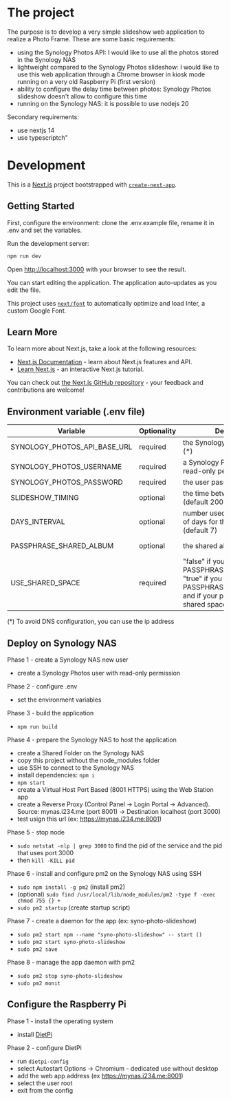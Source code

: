 
# The project

The purpose is to develop a very simple slideshow web application to realize a Photo Frame. These are some basic requirements:

- using the Synology Photos API: I would like to use all the photos stored in the Synology NAS
- lightweight compared to the Synology Photos slideshow: I would like to use this web application through a Chrome browser in kiosk mode running on a very old Raspberry Pi (first version) 
- ability to configure the delay time between photos: Synology Photos slideshow doesn't allow to configure this time
- running on the Synology NAS: it is possible to use nodejs 20

Secondary requirements:

- use nextjs 14
- use typescriptch"

# Development

This is a [Next.js](https://nextjs.org/) project bootstrapped with [`create-next-app`](https://github.com/vercel/next.js/tree/canary/packages/create-next-app).

## Getting Started

First, configure the environment: clone the .env.example file, rename it in .env and set the variables.

Run the development server:

```bash
npm run dev
```

Open [http://localhost:3000](http://localhost:3000) with your browser to see the result.

You can start editing the application. The application auto-updates as you edit the file.

This project uses [`next/font`](https://nextjs.org/docs/basic-features/font-optimization) to automatically optimize and load Inter, a custom Google Font.

## Learn More

To learn more about Next.js, take a look at the following resources:

- [Next.js Documentation](https://nextjs.org/docs) - learn about Next.js features and API.
- [Learn Next.js](https://nextjs.org/learn) - an interactive Next.js tutorial.

You can check out [the Next.js GitHub repository](https://github.com/vercel/next.js/) - your feedback and contributions are welcome!

## Environment variable (.env file)

Variable                     | Optionality | Description                                                           | Example
-----------------------------|-------------|-----------------------------------------------------------------------|--------------------------------------------------------------------------
SYNOLOGY_PHOTOS_API_BASE_URL | required    | the Synology Photos API URL (*)                                       | http://192.168.1.18/photo/webapi
SYNOLOGY_PHOTOS_USERNAME     | required    | a Synology Photos user with read-only permission                      | frameUser
SYNOLOGY_PHOTOS_PASSWORD     | required    | the user password                                                     | password
SLIDESHOW_TIMING             | optional    | the time between slides (default 20000)                               | 20000
DAYS_INTERVAL                | optional    | number used to create a range of days for the past years (default 7)  | 7 (now - 7 &lt; x &lt; now + 7)
PASSPHRASE_SHARED_ALBUM      | optional    | the shared album code                                                 | 12ab45 (the last part of the shared url https://host.me/photo/mo/sharing/12ab45)
USE_SHARED_SPACE             | required    | "false" if you use a PASSPHRASE_SHARED_ALBUM<br>"true" if you don't use PASSPHRASE_SHARED_ALBUM<br>and if your photos are in the shared space | "false"

(*) To avoid DNS configuration, you can use the ip address

## Deploy on Synology NAS

Phase 1 - create a Synology NAS new user

- create a Synology Photos user with read-only permission

Phase 2 - configure .env 

- set the environment variables

Phase 3 - build the application

- `npm run build`

Phase 4 - prepare the Synology NAS to host the application

- create a Shared Folder on the Synology NAS
- copy this project without the node_modules folder
- use SSH to connect to the Synology NAS
- install dependencies: `npm i`
- `npm start`
- create a Virtual Host Port Based (8001 HTTPS) using the Web Station app
- create a Reverse Proxy (Control Panel -> Login Portal -> Advanced). Source: mynas.i234.me (port 8001) -> Destination localhost (port 3000)
- test usign this url (ex: https://mynas.i234.me:8001)

Phase 5 - stop node
- `sudo netstat -nlp | grep 3000` to find the pid of the service and the pid that uses port 3000
- then `kill -KILL pid`

Phase 6 - install and configure pm2 on the Synology NAS using SSH

- `sudo npm install -g pm2` (install pm2)
- (optional) `sudo find /usr/local/lib/node_modules/pm2 -type f -exec chmod 755 {} +`
- `sudo pm2 startup` (create startup script)

Phase 7 - create a daemon for the app (ex: syno-photo-slideshow)
- `sudo pm2 start npm --name "syno-photo-slideshow" -- start ()`
- `sudo pm2 start syno-photo-slideshow`
- `sudo pm2 save`

Phase 8 - manage the app daemon with pm2

- `sudo pm2 stop syno-photo-slideshow`
- `sudo pm2 monit`

## Configure the Raspberry Pi

Phase 1 - install the operating system

- install [DietPi](https://dietpi.com/)

Phase 2 - configure DietPi

- run `dietpi-config`
- select Autostart Options -> Chromium - dedicated use without desktop
- add the web app address (ex https://mynas.i234.me:8001)
- select the user root
- exit from the config
